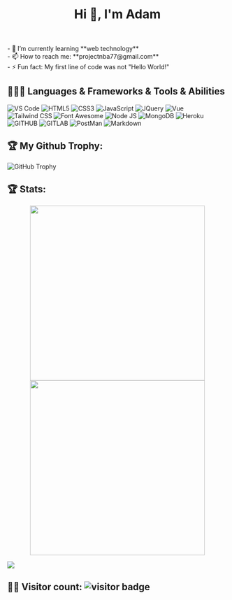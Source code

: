 <!--
**Dotzooo/Dotzooo** is a ✨ _special_ ✨ repository because its `README.md` (this file) appears on your GitHub profile.

Here are some ideas to get you started:

- 🔭 I’m currently working on ...
- 🌱 I’m currently learning ...
- 👯 I’m looking to collaborate on ...
- 🤔 I’m looking for help with ...
- 💬 Ask me about ...
- 📫 How to reach me: ...
- 😄 Pronouns: ...
- ⚡ Fun fact: ...
-->
<h1 align="center">
Hi 🖖, I'm Adam
<br>
<br>
</h1>
​
- 🌱 I’m currently learning **web technology**
<br>
- 📫 How to reach me: **projectnba77@gmail.com**
<br>
- ⚡ Fun fact: My first line of code was not "Hello World!"
​

<h2>👨🏻‍💻 Languages & Frameworks & Tools & Abilities</h2>
<p>
  <img alt="VS Code" src="https://img.shields.io/badge/Visual_Studio_Code-0078D4?style=for-the-badge&logo=visual%20studio%20code&logoColor=white" />
  <img alt="HTML5" src="https://img.shields.io/badge/HTML5-E34F26?style=for-the-badge&logo=html5&logoColor=white" />
  <img alt="CSS3" src="https://img.shields.io/badge/CSS3-1572B6?style=for-the-badge&logo=css3&logoColor=white" />
  <img alt="JavaScript" src="https://img.shields.io/badge/JavaScript-323330?style=for-the-badge&logo=javascript&logoColor=F7DF1E" />
  <img alt="JQuery" src="https://img.shields.io/badge/jQuery-0769AD?style=for-the-badge&logo=jquery&logoColor=white" />
  <img alt="Vue" src="https://img.shields.io/badge/Vue.js-35495E?style=for-the-badge&logo=vuedotjs&logoColor=4FC08D" />
  <img alt="Tailwind CSS" src="https://img.shields.io/badge/Tailwind_CSS-38B2AC?style=for-the-badge&logo=tailwind-css&logoColor=white" />
  <img alt="Font Awesome" src="https://img.shields.io/badge/Font_Awesome-339AF0?style=for-the-badge&logo=fontawesome&logoColor=white" />
  <img alt="Node JS" src="https://img.shields.io/badge/Node.js-339933?style=for-the-badge&logo=nodedotjs&logoColor=white" />
  <img alt="MongoDB" src="https://img.shields.io/badge/MongoDB-4EA94B?style=for-the-badge&logo=mongodb&logoColor=white" />
  <img alt="Heroku" src="https://img.shields.io/badge/Heroku-430098?style=for-the-badge&logo=heroku&logoColor=white" />
  <img alt="GITHUB" src="https://img.shields.io/badge/GitHub-100000?style=for-the-badge&logo=github&logoColor=white" />
  <img alt="GITLAB" src="https://img.shields.io/badge/GitLab-330F63?style=for-the-badge&logo=gitlab&logoColor=white" />
  <img alt="PostMan" src="https://img.shields.io/badge/Postman-FF6C37?style=for-the-badge&logo=Postman&logoColor=white" />
  <img alt="Markdown" src="https://img.shields.io/badge/Markdown-000000?style=for-the-badge&logo=markdown&logoColor=white" />
</p>

</p>

<h2>🏆 My Github Trophy:</h2>
<p>
  <img alt="GitHub Trophy" src="https://github-profile-trophy.vercel.app/?username=dotzooo&theme=darkhub&title=MultiLanguage,Commits,Repositories,PullRequest&row=2&column=3&margin-w=10&margin-h=10" />
</p>

<h2>🏆 Stats: </h2>
<p align="center">
  <img src = "https://github-readme-stats.vercel.app/api?username=dotzooo&show_icons=true&theme=dracula" width = 400>
  <img src = "https://streak-stats.demolab.com?user=dotzooo&mode=weekly&theme=dracula&border_radius=8" width = 400>
</p>
<a href="https://app.dooboo.io/dotzooo"><img src="https://server.dooboo.io/github-stats/dotzooo"  /></a>

<h2>
🙋‍♂️ Visitor count: 
<img src="https://profile-counter.glitch.me/dotzooo/count.svg" alt="visitor badge" />
</h2>

